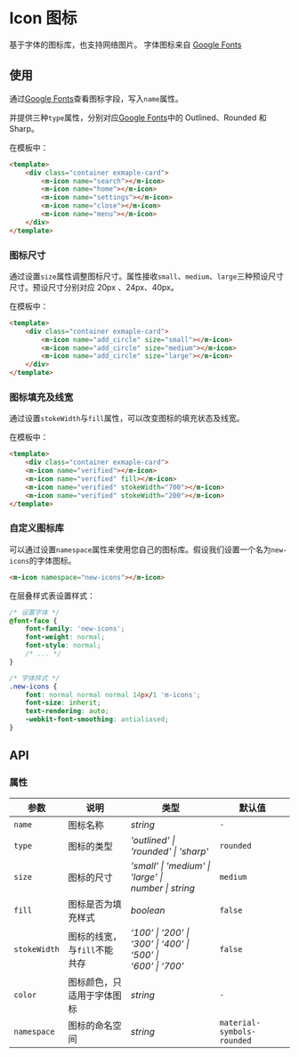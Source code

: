 # Icon 图标

基于字体的图标库，也支持网络图片。 字体图标来自 [Google Fonts](https://fonts.google.com/icons?icon.set=Material+Symbols&icon.style=Outlined)

## 使用

通过[Google Fonts](https://fonts.google.com/icons?icon.set=Material+Symbols&icon.style=Outlined)查看图标字段，写入`name`属性。

并提供三种`type`属性，分别对应[Google Fonts](https://fonts.google.com/icons?icon.set=Material+Symbols&icon.style=Outlined)中的 Outlined、Rounded 和 Sharp。

<ClientOnly>
<icon-use></icon-use>
</ClientOnly>

在模板中：

```html
<template>
    <div class="container exmaple-card">
        <m-icon name="search"></m-icon>
        <m-icon name="home"></m-icon>
        <m-icon name="settings"></m-icon>
        <m-icon name="close"></m-icon>
        <m-icon name="menu"></m-icon>
    </div>
</template>
```

### 图标尺寸

通过设置`size`属性调整图标尺寸。属性接收`small`、`medium`、`large`三种预设尺寸尺寸。预设尺寸分别对应 20px 、24px、40px。

<ClientOnly>
<icon-size></icon-size>
</ClientOnly>

在模板中：

```html
<template>
    <div class="container exmaple-card">
        <m-icon name="add_circle" size="small"></m-icon>
        <m-icon name="add_circle" size="medium"></m-icon>
        <m-icon name="add_circle" size="large"></m-icon>
    </div>
</template>
```

### 图标填充及线宽

通过设置`stokeWidth`与`fill`属性，可以改变图标的填充状态及线宽。

<ClientOnly>
<icon-fill></icon-fill>
</ClientOnly>

在模板中：

```html
<template>
    <div class="container exmaple-card">
    <m-icon name="verified"></m-icon>
    <m-icon name="verified" fill></m-icon>
    <m-icon name="verified" stokeWidth="700"></m-icon>
    <m-icon name="verified" stokeWidth="200"></m-icon>
</template>
```

### 自定义图标库

可以通过设置`namespace`属性来使用您自己的图标库。假设我们设置一个名为`new-icons`的字体图标。

```html
<m-icon namespace="new-icons"></m-icon>
```

在层叠样式表设置样式：

```css
/* 设置字体 */
@font-face {
    font-family: 'new-icons';
    font-weight: normal;
    font-style: normal;
    /* ... */
}

/* 字体样式 */
.new-icons {
    font: normal normal normal 14px/1 'm-icons';
    font-size: inherit;
    text-rendering: auto;
    -webkit-font-smoothing: antialiased;
}
```

## API

### 属性

| 参数         | 说明                         | 类型                                                               | 默认值                     |
| ------------ | ---------------------------- | ------------------------------------------------------------------ | -------------------------- |
| `name`       | 图标名称                     | _string_                                                           | `-`                        |
| `type`       | 图标的类型                   | _'outlined' \| 'rounded' \| 'sharp'_                               | `rounded`                  |
| `size`       | 图标的尺寸                   | _'small' \| 'medium' \| 'large' \| <br> number \| string_          | `medium`                   |
| `fill`       | 图标是否为填充样式           | _boolean_                                                          | `false`                    |
| `stokeWidth` | 图标的线宽，与`fill`不能共存 | _‘100’ \| ‘200’ \| ‘300’ \| ‘400’ \| ‘500’ \| <br> ‘600’ \| ‘700’_ | `false`                    |
| `color`      | 图标颜色，只适用于字体图标   | _string_                                                           | `-`                        |
| `namespace`  | 图标的命名空间               | _string_                                                           | `material-symbols-rounded` |
